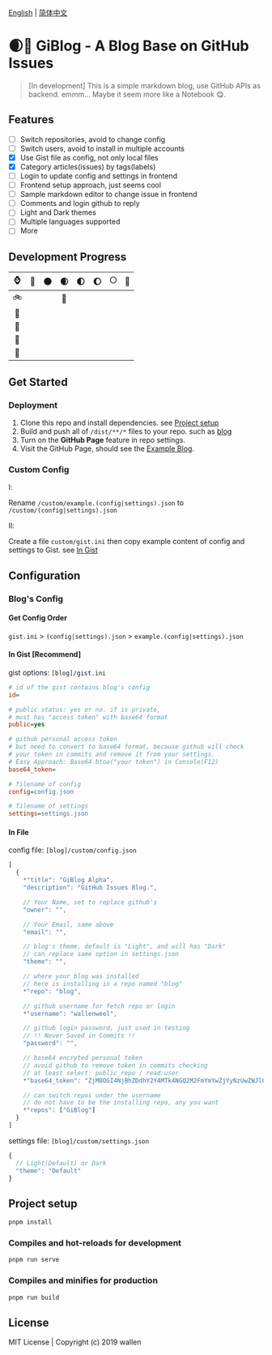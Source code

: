 [English](./README.md) | [简体中文](./README_zh.md)

# 🌒📖 GiBlog - A Blog Base on GitHub Issues

> [In development] This is a simple markdown blog, use GitHub APIs as backend. emmm... Maybe it seem more like a Notebook 😋.

## Features

- [ ] Switch repositories, avoid to change config
- [ ] Switch users, avoid to install in multiple accounts
- [x] Use Gist file as config, not only local files
- [x] Category articles(issues) by tags(labels)
- [ ] Login to update config and settings in frontend
- [ ] Frontend setup approach, just seems cool
- [ ] Sample markdown editor to change issue in frontend
- [ ] Comments and login github to reply
- [ ] Light and Dark themes
- [ ] Multiple languages supported
- [ ] More

## Development Progress

| ⌚  | 🌚  | 🌑  | 🌒  | 🌓  | 🌔  | 🌕  | 🌝  |
| :-: | :-: | :-: | :-: | :-: | :-: | :-: | :-: |
| 🚲  |     |     | 👻  |     |     |     |     |
| 🛵  |     |     |     |     |     |     |     |
| 🚗  |     |     |     |     |     |     |     |
| 🛫  |     |     |     |     |     |     |     |
| 🚀  |     |     |     |     |     |     |     |

## Get Started

### Deployment

1. Clone this repo and install dependencies. see [Project setup](#project-setup)
2. Build and push all of `/dist/**/*` files to your repo. such as [blog](https://github.com/wallenweel/blog)
3. Turn on the **GitHub Page** feature in repo settings.
4. Visit the GitHub Page, should see the [Example Blog](https://blog.weel.xyz).

### Custom Config

Ⅰ:

Rename `/custom/example.(config|settings).json` to `/custom/(config|settings).json`

Ⅱ:

Create a file `custom/gist.ini` then copy example content of config and settings to Gist. see [In Gist](#in-gist-recommend)

## Configuration

### Blog's Config

#### Get Config Order

`gist.ini` > `(config|settings).json` > `example.(config|settings).json`

#### In Gist [Recommend]

gist options: `[blog]/gist.ini`

```ini
# id of the gist contains blog's config
id=

# public status: yes or no. if is private,
# must has "access token" with base64 format
public=yes

# github personal access token
# but need to convert to base64 format, because github will check
# your token in commits and remove it from your settings.
# Easy Approach: Base64.btoa("your token") in Console(F12)
base64_token=

# filename of config
config=config.json

# filename of settings
settings=settings.json
```

#### In File

config file: `[blog]/custom/config.json`

```js
[
  {
    *"title": "GiBlog Alpha",
    "description": "GitHub Issues Blog.",

    // Your Name, set to replace github's
    "owner": "",

    // Your Email, same above
    "email": "",

    // blog's theme, default is "Light", and will has "Dark"
    // can replace same option in settings.json
    "theme": "",

    // where your blog was installed
    // here is installing in a repo named "blog"
    *"repo": "blog",

    // github username for fetch repo or login
    *"username": "wallenweel",

    // github login password, just used in testing
    // !! Never Saved in Commits !!
    "password": "",

    // base64 encryted personal token
    // avoid github to remove token in commits checking
    // at least select: public_repo / read:user
    *"base64_token": "ZjM0OGI4NjBhZDdhY2Y4MTk4NGQ2M2FmYmYwZjYyNzUwZWJlOGRlMA==",

    // can switch repos under the username
    // do not have to be the installing repo, any you want
    *"repos": ["GiBlog"]
  }
]
```

settings file: `[blog]/custom/settings.json`

```js
{
  // Light(Default) or Dark
  "theme": "Default"
}
```

## Project setup

```sh
pnpm install
```

### Compiles and hot-reloads for development

```sh
pnpm run serve
```

### Compiles and minifies for production

```sh
pnpm run build
```

## License

MIT License | Copyright (c) 2019 wallen
